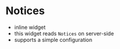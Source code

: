 # Notices

- inline widget
- this widget reads `Notices` on server-side
- supports a simple configuration